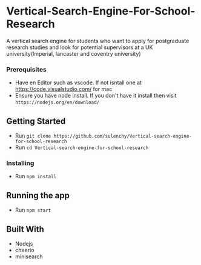 # Vertical-Search-Engine-For-School-Research

A vertical search engine for students who want to apply for postgraduate research studies and look for potential supervisors at a UK university(Imperial, lancaster and coventry university)

### Prerequisites

- Have en Editor such as vscode. If not isntall one at https://code.visualstudio.com/ for mac
- Ensure you have node install. If you don't have it install then visit `https://nodejs.org/en/download/`

## Getting Started

- Run `git clone https://github.com/sulenchy/Vertical-search-engine-for-school-research`
- Run `cd Vertical-search-engine-for-school-research`

### Installing

- Run `npm install`

## Running the app

- Run `npm start`

## Built With

- Nodejs
- cheerio
- minisearch

